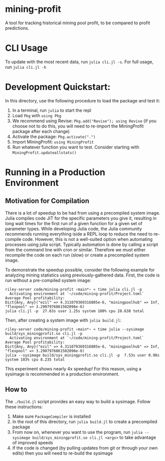 # mining-profit

A tool for tracking historical mining pool profit, to be compared to profit
predictions.

# CLI Usage

To update with the most recent data, run `julia cli.jl -s`. For full usage, run
`julia cli.jl -h`

# Development Quickstart:

In this directory, use the following procedure to load the package and test it:

1. In a terminal, run `julia` to start the repl
2. Load `Pkg` with `using Pkg`
3. We recommend using Revise: `Pkg.add("Revise"); using Revise` (if you choose
   not to do this, you will need to re-import the MiningProfit package after 
   each change)
4. Activate the package: `Pkg.activate(".")`
5. Import MiningProfit: `using MiningProfit`
6. Run whatever function you want to test. Consider starting with
   `MiningProfit.updateallstats()`

# Running in a Production Environment

## Motivation for Compilation

There is a lot of speedup to be had from using a precompiled system image.
Julia compiles code JIT for the specific parameters you give it, resulting in
long wait times for the first run of a given function for a given set of
parameter types. While developing Julia code, the Julia community recommends
running everything iside a REPL loop to reduce the need to re-compile code.
However, this is not a well-suited option when automating processes using julia
script. Typically automation is done by calling a script from the command line
with cron or similar. Therefore we must either recompile the code on each run
(slow) or create a precompiled system image. 

To demonstrate the speedup possible, consider the following example for
analyzing mining statistics using previously-gathered data. First, the code
is run without a pre-compiled system image:

```
riley-server code/mining-profit ‹main*› » time julia cli.jl -p
  Activating environment at `~/code/mining-profit/Project.toml`
Average Pool profitability:
Dict{Any, Any}("ezil" => 4.311079369316805e-6, "miningpoolhub" => Inf, "flexpool" => 3.2907976861502096e-6)
julia cli.jl -p  27.63s user 1.25s system 100% cpu 28.638 total
```

Then, after creating a system image with `julia build.jl`:

```
riley-server code/mining-profit ‹main*› » time julia --sysimage build/sys_miningprofit.so cli.jl -p
  Activating environment at `~/code/mining-profit/Project.toml`
Average Pool profitability:
Dict{Any, Any}("ezil" => 4.311079369316805e-6, "miningpoolhub" => Inf, "flexpool" => 3.2907976861502096e-6)
julia --sysimage build/sys_miningprofit.so cli.jl -p  7.53s user 0.98s system 103% cpu 8.235 total
```

This experiment shows nearly 4x speedup! For this reason, using a sysimage is
recommended in a production environment.

## How to

The `./build.jl` script provides an easy way to build a sysimage. Follow these
instructions:

1. Make sure `PackageCompiler` is installed
2. In the root of this directory, run `julia build.jl` to create a precompiled
   package
3. From now on, whenever you want to use the program, run `julia --sysimage
   build/sys_miningprofit.so cli.jl <args>` to take advantage of improved
   speeds
4. If the code is changed (by pulling updates from git or through your own
   edits) then you will need to re-build the sysimage

